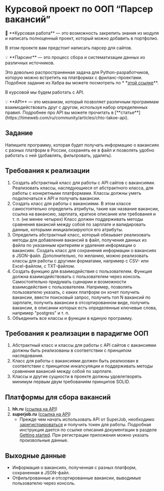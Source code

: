 # Курсовой проект по ООП “Парсер вакансий”

<aside>
📌 **Курсовая работа** — это возможность закрепить знания из модуля и написать полноценный проект, который можно добавить в портфолио.

</aside>

В этом проекте вам предстоит написать парсер для сайтов.

<aside>
💡 **Парсинг** — это процесс сбора и систематизации данных из различных источников.

</aside>

Это довольно распространенная задача для Python-разработчиков, которую можно встретить на платформах с
фриланс-проектами. Подобное задание из Хабра вы можете посмотреть по *
*[этой ссылке](https://freelance.habr.com/tasks/453331)**.

В курсовой мы будем работать с API.

<aside>
💡 **API** — это механизм, который позволяет различным программам взаимодействовать друг с другом, используя набор определенных правил. 
Подробнее про API вы можете прочитать в [**статье**](https://timeweb.com/ru/community/articles/chto-takoe-api).

</aside>

## Задание

Напишите программу, которая будет получать информацию о вакансиях с разных платформ в России, сохранять ее в файл и
позволять удобно работать с ней (добавлять, фильтровать, удалять).

## Требования к реализации

1. Создать абстрактный класс для работы с API сайтов с вакансиями. Реализовать классы, наследующиеся от абстрактного
   класса, для работы с конкретными платформами. Классы должны уметь подключаться к API и получать вакансии.
2. Создать класс для работы с вакансиями. В этом классе самостоятельно определить атрибуты, такие как название вакансии,
   ссылка на вакансию, зарплата, краткое описание или требования и т. п. (не менее четырех) Класс должен поддерживать
   методы сравнения вакансий между собой по зарплате и валидировать данные, которыми инициализируются его атрибуты.
3. Определить абстрактный класс, который обязывает реализовать методы для добавления вакансий в файл, получения данных
   из файла по указанным критериям и удаления информации о вакансиях. Создать класс для сохранения информации о
   вакансиях в JSON-файл. Дополнительно, по желанию, можно реализовать классы для работы с другими форматами, например с
   CSV- или Excel-файлом, с TXT-файлом.
4. Создать функцию для взаимодействия с пользователем. Функция должна взаимодействовать с пользователем через консоль.
   Самостоятельно придумать сценарии и возможности взаимодействия с пользователем. Например, позволять пользователю
   указать, с каких платформ он хочет получить вакансии, ввести поисковый запрос, получить топ N вакансий по зарплате,
   получить вакансии в отсортированном виде, получить вакансии, в описании которых есть определенные ключевые слова,
   например "postgres" и т. п.
5. Объединить все классы и функции в единую программу.

## Требования к реализации в парадигме ООП

1. Абстрактный класс и классы для работы с API сайтов с вакансиями должны быть реализованы в соответствии с принципом
   наследования.
2. Класс для работы с вакансиями должен быть реализован в соответствии с принципом инкапсуляции и поддерживать методы
   сравнения вакансий между собой по зарплате.
3. Классы и другие сущности в проекте должны удовлетворять минимум первым двум требованиям принципов SOLID.

## Платформы для сбора вакансий

1. **hh.ru** ([ссылка на API](https://github.com/hhru/api/blob/master/docs/general.md))
2. **superjob.ru** ([ссылка на API](https://api.superjob.ru/))
    - Прежде чем начать использовать API от SuperJob,
      необходимо [зарегистрироваться](https://www.superjob.ru/auth/login/?returnUrl=https://api.superjob.ru/register/) и
      получить токен для работы. Подробная инструкция дается по ссылке описания документации в
      разделе [Getting started](https://api.superjob.ru/#gettin). При регистрации приложения можно указать произвольные
      данные.

## Выходные данные

- Информация о вакансиях, полученная с разных платформ, сохраненная в JSON-файл.
- Отфильтрованные и отсортированные вакансии, выводимые пользователю через консоль.

